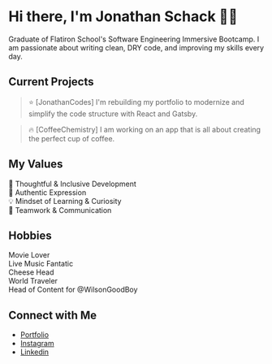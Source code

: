 # Hi there, I'm Jonathan Schack 👋🏻

Graduate of Flatiron School's Software Engineering Immersive Bootcamp. I am passionate about writing clean, DRY code, and improving my skills every day.

## Current Projects <br/>
> ⭐️ [JonathanCodes] I'm rebuilding my portfolio to modernize and simplify the code structure with React and Gatsby.

> 🔥 [CoffeeChemistry] I am working on an app that is all about creating the perfect cup of coffee.


## My Values
🧠 Thoughtful & Inclusive Development <br/>
🖤 Authentic Expression <br/>
💡 Mindset of Learning & Curiosity <br/>
🙌 Teamwork & Communication

## Hobbies
Movie Lover <br/>
Live Music Fantatic </br>
Cheese Head </br>
World Traveler </br>
Head of Content for @WilsonGoodBoy


## Connect with Me
- [Portfolio](https://jschack94.github.io/JonathanSchackwebsite/) <br/>
- [Instagram](https://www.instagram.com/jschack94) <br/>
- [Linkedin](https://www.linkedin.com/in/jonathan-schack/) <br/>
